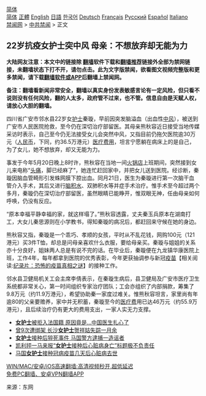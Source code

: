  <!-- 面包屑导航 --> <div class="breadcrumb"><!-- GTranslate: https://gtranslate.io/ -->  <div class="switcher notranslate">  <div class="selected">  <a href="#" onclick="return false;"> 简体</a>  </div>  <div class="option">  <a href="https://www.bannedbook.org" onclick="doGTranslate('zh-CN|zh-CN');jQuery('div.switcher div.selected a').html(jQuery(this).html());return false;" title="简体中文" class="nturl selected"> 简体</a>  <a href="https://www.bannedbook.org/zh-tw/" onclick="doGTranslate('zh-CN|zh-TW');jQuery('div.switcher div.selected a').html(jQuery(this).html());return false;" title="繁體中文" class="nturl"> 正體</a>  <a href="https://www.bannedbook.org/en/" onclick="doGTranslate('zh-CN|en');jQuery('div.switcher div.selected a').html(jQuery(this).html());return false;" title="English" class="nturl"> English</a>  <a href="https://www.bannedbook.org/ja/" onclick="doGTranslate('zh-CN|ja');jQuery('div.switcher div.selected a').html(jQuery(this).html());return false;" title="日本語" class="nturl"> 日語</a>  <a href="https://www.bannedbook.org/ko/" onclick="doGTranslate('zh-CN|ko');jQuery('div.switcher div.selected a').html(jQuery(this).html());return false;" title="한국어" class="nturl"> 한국어</a>  <a href="https://www.bannedbook.org/de/" onclick="doGTranslate('zh-CN|de');jQuery('div.switcher div.selected a').html(jQuery(this).html());return false;" title="Deutsch" class="nturl"> Deutsch</a>  <a href="https://www.bannedbook.org/fr/" onclick="doGTranslate('zh-CN|fr');jQuery('div.switcher div.selected a').html(jQuery(this).html());return false;" title="Français" class="nturl"> Français</a>  <a href="https://www.bannedbook.org/ru/" onclick="doGTranslate('zh-CN|ru');jQuery('div.switcher div.selected a').html(jQuery(this).html());return false;" title="Русский" class="nturl"> Русский</a>  <a href="https://www.bannedbook.org/es/" onclick="doGTranslate('zh-CN|es');jQuery('div.switcher div.selected a').html(jQuery(this).html());return false;" title="Español" class="nturl"> Español</a>  <a href="https://www.bannedbook.org/it/" onclick="doGTranslate('zh-CN|it');jQuery('div.switcher div.selected a').html(jQuery(this).html());return false;" title="Italiano" class="nturl"> Italiano</a>  </div>  </div>      <div class='breadcrumb-sub'><!-- Breadcrumb NavXT 6.3.0 --> <a href="https://www.bannedbook.org/" class="home">禁闻网</a> &gt; <a href="https://www.bannedbook.org/bnews/cbnews/" class="category">中共禁闻</a> &gt; 正文</div></div><h2>22岁抗疫女护士突中风 母亲：不想放弃却无能为力</h2> <p class="notice"><b>大陆网友注意：本文中的链接除 <a href="https://github.com/bannedbook/fanqiang" >翻墙</a>软件下载和<a href="https://github.com/killgcd/justmysocks/blob/master/README.md">翻墙推荐</a>链接外全部为禁网链接，未翻墙状态下打不开，请勿点击。此为文字版禁闻，欲看图文视频完整版和更多禁闻，请下载<a href="https://github.com/bannedbook/fanqiang">翻墙软件或APP</a>后翻墙上禁闻网。</p><p>备注：翻墙看新闻非常安全，翻墙以真实身份发表敏感言论有一定风险，但只看不说则没有任何风险，翻的人太多，政府管不过来，也不管。信息自由是天赋人权，请放心大胆的翻墙。</b></p>  <div class="entry"> <p id="conimg">四川省广安市邻水县22岁女<a href="https://www.bannedbook.org/bnews/tag/%E6%8A%A4%E5%A3%AB/" class="st_tag internal_tag" rel="tag" title="标签 护士 下的日志">护士</a>秦璇，早前因突发脑溢血（出血性<a href="https://www.bannedbook.org/bnews/tag/%E4%B8%AD%E9%A3%8E/" class="st_tag internal_tag" rel="tag" title="标签 中风 下的日志">中风</a>），被送到广安市人民医院抢救，至今仍在深切治疗部留医。其母亲熊秋容近日接受当地传媒采访时表示，自己至今仍无法接受女儿会突然中风，又指目前仍拖欠医院逾30万元（<a href="https://www.bannedbook.org/bnews/tag/%e4%ba%ba%e6%b0%91%e5%b8%81/" class="st_tag internal_tag" rel="tag" title="标签 人民币 下的日志">人民币</a>，下同，约36.5万港元）<a href="https://www.bannedbook.org/bnews/tag/%E5%8C%BB%E7%96%97%E8%B4%B9%E7%94%A8/" class="st_tag internal_tag" rel="tag" title="标签 医疗费用 下的日志">医疗费用</a>，坦言宁愿躺在病床上的是自己，为了女儿，她不想放弃，却又无能为力。</p> <p>事发于今年5月20日晚上8时许，熊秋容在当地一间<a href="https://www.bannedbook.org/bnews/tag/%e7%81%ab%e9%94%85%e5%ba%97/" class="st_tag internal_tag" rel="tag" title="标签 火锅店 下的日志">火锅店</a>上班期间，突然接到女儿来电称“<a href="https://www.bannedbook.org/bnews/tag/%e5%a4%b4%e7%97%9b/" class="st_tag internal_tag" rel="tag" title="标签 头痛 下的日志">头痛</a>，脚已经麻了”，她连忙赶回家中，并把女儿送到医院。经诊断，秦璇因脑血管畸形引发蛛网膜下腔出血。同月21日，医生为秦璇进行第一次脑干血管介入手术，其后又进行<a href="https://www.bannedbook.org/bnews/tag/%e8%84%91%e7%a7%af%e6%b0%b4/" class="st_tag internal_tag" rel="tag" title="标签 脑积水 下的日志">脑积水</a>、双肺积水等并症手术治疗。惟手术至今超过两个多月，秦璇仍在深切治疗部留医，虽然眼睛已能睁开，惟双眼无神，任由母亲如何呼唤，仍没有反应。</p>  <p>“原本幸福平静幸福的家，就这样塌了。”熊秋容透露，丈夫秦玉兵原本在湖南打工，大女儿秦思源则在小学教书，得知秦璇的病况后，都赶回来守候在她的身边。</p> <p>熊秋容又指，秦璇是一个乖巧、孝顺的女孩，平时从不乱花钱，网购100元（121港元）买3件T恤，却总是问母亲喜欢什么衣服，要给母亲买。秦璇与姐姐的关系亦十分良好，姐妹两人总是有说不完的话。在毕业后，秦璇便在九龙镇华康医院上班，工作4年，每年都拿到医院的优秀表彰，今年更获抽调参与新冠<span class='wp_keywordlink'><a href="https://www.bannedbook.org/bnews/tculture/20160630/551027.html" title="疫苗" target="_blank">疫苗</a></span>【相关阅读:<a href='https://www.bannedbook.org/bnews/topimagenews/20180408/925060.html' target='_blank'>纪录片：恐怖的疫苗真相之谜</a>】的接种工作。</p>  <p>邻水县卫健局机关工会主席李倩表示，在秦璇生病后，县卫健局及广安市医疗卫生系统都非常关心，第一时间组织专家治疗团队；工会亦组织了内部捐款，筹集了9.8万元（约11.9万港元），希望协助秦一家度过难关。惟熊秋容坦言，家里尚有年逾80的父亲要赡养，家中并无积蓄，秦璇至今的<a href="https://www.bannedbook.org/bnews/tag/%E5%8C%BB%E7%96%97%E8%B4%B9/" class="st_tag internal_tag" rel="tag" title="标签 医疗费 下的日志">医疗费</a>用已达46万元（约55.9万港元），且后续治疗仍有更大的费用支出，一家人实无力支撑。</p> <ul class='op-related-articles' title='相关阅读'> <li><a href='https://www.bannedbook.org/bnews/cnnews/20210727/1594853.html' target='_blank'><b>女护士</b>被拒入法国籍 原因竟是…中国医生扎心了</a></li> <li><a href='https://www.bannedbook.org/bnews/cnnews/20210629/1576645.html' target='_blank'>曾9次遭绑架 长沙<b>女护士</b>贺祥姑失踪一月余</a></li> <li><a href='https://www.bannedbook.org/bnews/baitai/20210320/1509058.html' target='_blank'><b>女护士</b>接种后猝死事件 马国警方逮捕一造谣者</a></li> <li><a href='https://www.bannedbook.org/bnews/baitai/20210319/1508350.html' target='_blank'>凯利抨一马来报“<b>女护士</b>接种后心脏病身亡”标题极不负责任</a></li> <li><a href='https://www.bannedbook.org/bnews/baitai/20210318/1507617.html' target='_blank'>马国<b>女护士</b>接种冠病疫苗几天后心脏病去世</a></li> </ul> <p class="texttj"> <a href="https://github.com/bannedbook/fanqiang/wiki/V2ray%E6%9C%BA%E5%9C%BA" target="_blank">WIN/MAC/安卓/iOS高速翻墙:高清视频秒开,超低延迟</a><br/> <a href="https://github.com/bannedbook/fanqiang/wiki/%E7%A6%81%E9%97%BB%E7%BD%91%E5%AE%89%E5%8D%93%E7%BF%BB%E5%A2%99%E6%96%B0%E9%97%BBAPP" target="_blank">免费PC翻墙、安卓VPN翻墙APP</a></p> <p> 来源：东网 </p><a name='sharetosocial'></a>  <div style="margin-bottom:5px;padding-bottom:5px;clear:both"> <div id="archive-pix-1" class="banner-ads"> <!-- AuctionX Display platform tag START --> <div id="26318x728x90x621x_ADSLOT2" clicktrack="%%CLICK_URL_ESC%%"></div> <!-- AuctionX Display platform tag END --> </div> <div id="archive-pix-2" class="banner-ads"> <!-- AuctionX Display platform tag START --> <div id="26315x300x250x621x_ADSLOT2" clicktrack="%%CLICK_URL_ESC%%"></div> <!-- AuctionX Display platform tag END --> </div> </div>  <div id="archive-pix-1" class="banner-ads"> <!-- AuctionX Display platform tag START --> <div id="26318x728x90x621x_ADSLOT3" clicktrack="%%CLICK_URL_ESC%%"></div> <!-- AuctionX Display platform tag END --> </div> </div><!--END ENTRY--> 